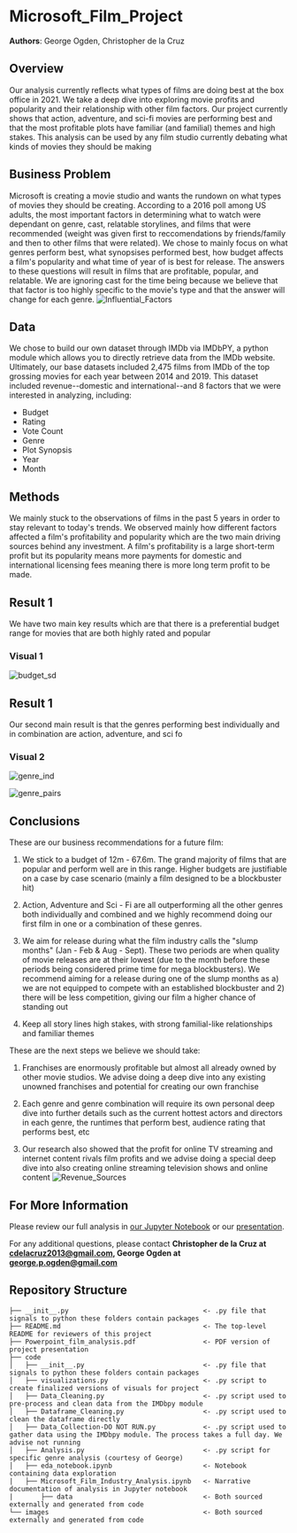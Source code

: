 # Microsoft_Film_Project

**Authors**: George Ogden, Christopher de la Cruz

## Overview

Our analysis currently reflects what types of films are doing best at the box office in 2021. We take a deep dive into exploring movie profits and popularity and their relationship with other film factors. Our project currently shows that action, adventure, and sci-fi movies are performing best and that the most profitable plots have familiar (and familial) themes and high stakes. This analysis can be used by any film studio currently debating what kinds of movies they should be making

## Business Problem

Microsoft is creating a movie studio and wants the rundown on what types of movies they should be creating. According to a 2016 poll among US adults, the most important factors in determining what to watch were dependant on genre, cast, relatable storylines, and films that were recommended (weight was given first to reccomendations by friends/family and then to other films that were related). We chose to mainly focus on what genres perform best, what synopsises performed best, how budget affects a film's popularity and what time of year of is best for release. The answers to these questions will result in films that are profitable, popular, and relatable. We are ignoring cast for the time being because we believe that that factor is too highly specific to the movie's type and that the answer will change for each genre. ![Influential_Factors](https://user-images.githubusercontent.com/77891283/113523260-b926ba00-9574-11eb-8ff4-5eef97826ad8.png)


## Data

We chose to build our own dataset through IMDb via IMDbPY, a python module which allows you to directly retrieve data from the IMDb website.  Ultimately, our base datasets included 2,475 films from IMDb of the top grossing movies for each year between 2014 and 2019.  This dataset included revenue--domestic and international--and 8 factors that we were interested in analyzing, including:

- Budget<br>
- Rating<br>
- Vote Count<br>
- Genre<br>
- Plot Synopsis<br>
- Year<br>
- Month<br>

## Methods

We mainly stuck to the observations of films in the past 5 years in order to stay relevant to today's trends. We observed mainly how different factors affected a film's profitability and popularity which are the two main driving sources behind any investment. A film's profitability is a large short-term profit but its popularity means more payments for domestic and international licensing fees meaning there is more long term profit to be made.

## Result 1

We have two main key results which are that there is a preferential budget range for movies that are both highly rated and popular

### Visual 1
![budget_sd](https://user-images.githubusercontent.com/77891283/113523642-ef653900-9576-11eb-9cd0-43f22f14e078.png)

## Result 1
Our second main result is that the genres performing best individually and in combination are action, adventure, and sci fo

### Visual 2
![genre_ind](https://user-images.githubusercontent.com/77891283/113523656-158ad900-9577-11eb-8e14-d7ba4ac637b3.png)

![genre_pairs](https://user-images.githubusercontent.com/77891283/113523659-1d4a7d80-9577-11eb-8fef-89c56c9a2ba6.png)

## Conclusions

These are our business recommendations for a future film:<br>

1. We stick to a budget of 12m - 67.6m. The grand majority of films that are popular and perform well are in this range. Higher budgets are justifiable on a case by case scenario (mainly a film designed to be a blockbuster hit)<br>

2. Action, Adventure and Sci - Fi are all outperforming all the other genres both individually and combined and we highly recommend doing our first film in one or a combination of these genres.<br>

3. We aim for release during what the film industry calls the "slump months" (Jan - Feb & Aug - Sept). These two periods are when quality of movie releases are at their lowest (due to the month before these periods being considered prime time for mega blockbusters). We recommend aiming for a release during one of the slump months as a) we are not equipped to compete with an established blockbuster and 2) there will be less competition, giving our film a higher chance of standing out

4. Keep all story lines high stakes, with strong familial-like relationships and familiar themes

These are the next steps we believe we should take:

1. Franchises are enormously profitable but almost all already owned by other movie studios. We advise doing a deep dive into any existing unowned franchises and potential for creating our own franchise

2. Each genre and genre combination will require its own personal deep dive into further details such as the current hottest actors and directors in each genre, the runtimes that perform best, audience rating that performs best, etc

3. Our research also showed that the profit for online TV streaming and internet content rivals film profits and we advise doing a special deep dive into also creating online streaming television shows and online content
![Revenue_Sources](https://user-images.githubusercontent.com/77891283/113523592-6e0da680-9576-11eb-9ba7-5a2333f18165.png)


## For More Information

Please review our full analysis in [our Jupyter Notebook](./dsc-phase1-project-template.ipynb) or our [presentation](./DS_Project_Presentation.pdf).

For any additional questions, please contact **Christopher de la Cruz at cdelacruz2013@gmail.com, George Ogden at george.p.ogden@gmail.com**

## Repository Structure

```
├── __init__.py                                  <- .py file that signals to python these folders contain packages
├── README.md                                    <- The top-level README for reviewers of this project
├── Powerpoint_film_analysis.pdf                 <- PDF version of project presentation
├── code
│   ├── __init__.py                              <- .py file that signals to python these folders contain packages
│   ├── visualizations.py                        <- .py script to create finalized versions of visuals for project
│   ├── Data_Cleaning.py                         <- .py script used to pre-process and clean data from the IMDbpy module
│   ├── Dataframe_Cleaning.py                    <- .py script used to clean the dataframe directly
│   ├── Data_Collection-DO NOT RUN.py            <- .py script used to gather data using the IMDbpy module. The process takes a full day. We advise not running
│   ├── Analysis.py                              <- .py script for specific genre analysis (courtesy of George)
│   ├── eda_notebook.ipynb                       <- Notebook containing data exploration
|   ├── Microsoft_Film_Industry_Analysis.ipynb   <- Narrative documentation of analysis in Jupyter notebook 
|       ├── data                                 <- Both sourced externally and generated from code
└── images                                       <- Both sourced externally and generated from code
```
